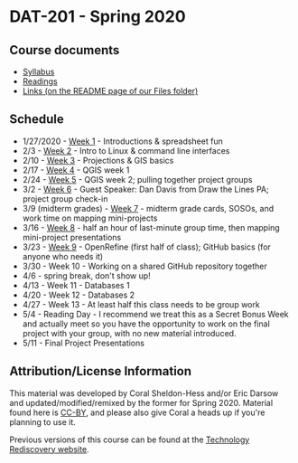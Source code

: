 # DAT-201 - Spring 2020

## Course documents

* [Syllabus](./files/course_outline_DAT-202_20sp.pdf) 
* [Readings](readings.md)
* [Links (on the README page of our Files folder)](./files)

## Schedule

* 1/27/2020 - [Week 1](./week01) - Introductions &amp; spreadsheet fun
* 2/3 - [Week 2](./week02) - Intro to Linux &amp; command line interfaces
* 2/10 - [Week 3](./week03) - Projections &amp; GIS basics
* 2/17 - [Week 4](./week04) - QGIS week 1
* 2/24 - [Week 5](./week05) - QGIS week 2; pulling together project groups
* 3/2 - [Week 6](./week06) - Guest Speaker: Dan Davis from Draw the Lines PA; project group check-in
* 3/9 (midterm grades) - [Week 7](./week07) - midterm grade cards, SOSOs, and work time on mapping mini-projects
* 3/16 - [Week 8](./week08) - half an hour of last-minute group time, then mapping mini-project presentations
* 3/23 - [Week 9](./week09) - OpenRefine (first half of class); GitHub basics (for anyone who needs it)
* 3/30 - Week 10 - Working on a shared GitHub repository together
* 4/6 - spring break, don't show up!
* 4/13 - Week 11 - Databases 1
* 4/20 - Week 12 - Databases 2
* 4/27 - Week 13 - At least half this class needs to be group work
* 5/4 - Reading Day - I recommend we treat this as a Secret Bonus Week and actually meet so you have the opportunity to work on the final project with your group, with no new material introduced.
* 5/11 - Final Project Presentations 

## Attribution/License Information

This material was developed by Coral Sheldon-Hess and/or Eric Darsow and updated/modified/remixed by the former for Spring 2020. Material found here is [CC-BY](https://creativecommons.org/licenses/by/3.0/us/), and please also give Coral a heads up if you're planning to use it. 

Previous versions of this course can be found at the [Technology Rediscovery website](https://technologyrediscovery.net/). 